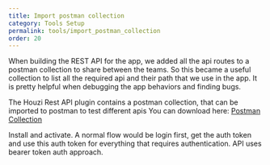 ```yaml
---
title: Import postman collection
category: Tools Setup
permalink: tools/import_postman_collection
order: 20
---
```


When building the REST API for the app, we added all the api routes to a postman collection to share between the teams. So this became a useful collection to list all the required api and their path that we use in the app. It is pretty helpful when debugging the app behaviors and finding bugs.

The Houzi Rest API plugin contains a postman collection, that can be imported to postman to test different apis
You can download here: [Postman Collection](https://raw.githubusercontent.com/booleanbites/houzi-rest-api/main/HouzezAppApi.postman_collection.json)

Install and activate.
A normal flow would be login first, get the auth token and use this auth token for everything that requires authentication.
API uses bearer token auth approach.
